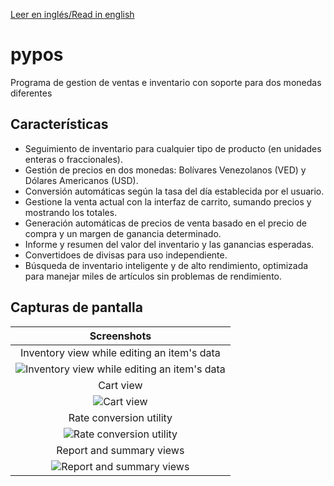 [Leer en inglés/Read in english](README.md)

# pypos

Programa de gestion de ventas e inventario con soporte para dos monedas diferentes

## Características

* Seguimiento de inventario para cualquier tipo de producto (en unidades enteras o fraccionales).
* Gestión de precios en dos monedas: Bolívares Venezolanos (VED) y Dólares Americanos (USD).
* Conversión automáticas según la tasa del día establecida por el usuario.
* Gestione la venta actual con la interfaz de carrito, sumando precios y mostrando los totales.
* Generación automáticas de precios de venta basado en el precio de compra y un margen de ganancia determinado.
* Informe y resumen del valor del inventario y las ganancias esperadas.
* Convertidoes de divisas para uso independiente.
* Búsqueda de inventario inteligente y de alto rendimiento, optimizada para manejar miles de artículos sin problemas de rendimiento.

## Capturas de pantalla

| Screenshots |
| :--: |
| Inventory view while editing an item's data |
| ![Inventory view while editing an item's data](https://github.com/user-attachments/assets/1c03b1f3-9601-4461-9685-41b21312e1e2) |
| Cart view|
| ![Cart view](https://github.com/user-attachments/assets/9ca722d7-f38e-4006-81a0-72a49dfb60e0) |
| Rate conversion utility|
| ![Rate conversion utility](https://github.com/user-attachments/assets/be5bce6a-c35a-4c89-98dc-ff6b40dbaa3c) |
| Report and summary views|
| ![Report and summary views](https://github.com/user-attachments/assets/8970ab61-a084-45f3-9b88-aa9be2dc434c) |

